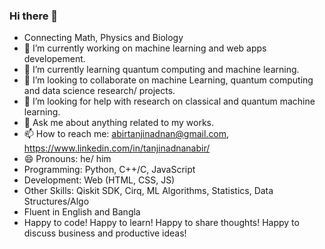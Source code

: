 ### Hi there 👋

<!--
**tanjinadnanabir/tanjinadnanabir** is a ✨ _special_ ✨ repository because its `README.md` (this file) appears on your GitHub profile.

Here are some ideas to get you started: -->

- Connecting Math, Physics and Biology  
- 🔭 I’m currently working on machine learning and web apps developement.
- 🌱 I’m currently learning quantum computing and machine learning.
- 👯 I’m looking to collaborate on machine Learning, quantum computing and data science research/ projects.
- 🤔 I’m looking for help with research on classical and quantum machine learning.
- 💬 Ask me about anything related to my works.
- 📫 How to reach me: abirtanjinadnan@gmail.com, https://www.linkedin.com/in/tanjinadnanabir/
- 😄 Pronouns: he/ him
- Programming: Python, C++/C, JavaScript
- Development: Web (HTML, CSS, JS)
- Other Skills: Qiskit SDK, Cirq, ML Algorithms, Statistics, Data Structures/Algo
- Fluent in English and Bangla
- Happy to code! Happy to learn! Happy to share thoughts! Happy to discuss business and productive ideas!
<!-- - ⚡ Fun fact: ... -->

